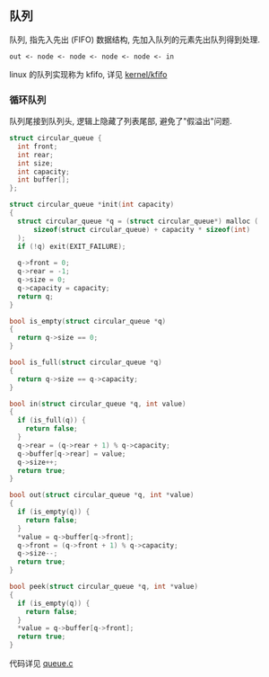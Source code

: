## 队列

队列, 指先入先出 (FIFO) 数据结构, 先加入队列的元素先出队列得到处理.

```
out <- node <- node <- node <- node <- in
```

linux 的队列实现称为 kfifo, 详见 [kernel/kfifo](linux%20kernel/kfifo.md)

### 循环队列

队列尾接到队列头, 逻辑上隐藏了列表尾部, 避免了"假溢出"问题.

```c
struct circular_queue {
  int front;
  int rear;
  int size;
  int capacity;
  int buffer[];
};

struct circular_queue *init(int capacity)
{
  struct circular_queue *q = (struct circular_queue*) malloc (
      sizeof(struct circular_queue) + capacity * sizeof(int)
  );
  if (!q) exit(EXIT_FAILURE);
  
  q->front = 0;
  q->rear = -1;
  q->size = 0;
  q->capacity = capacity;
  return q;
}

bool is_empty(struct circular_queue *q)
{
  return q->size == 0;
}

bool is_full(struct circular_queue *q)
{
  return q->size == q->capacity;
}

bool in(struct circular_queue *q, int value)
{
  if (is_full(q)) {
    return false;
  }
  q->rear = (q->rear + 1) % q->capacity;
  q->buffer[q->rear] = value;
  q->size++;
  return true;
}

bool out(struct circular_queue *q, int *value)
{
  if (is_empty(q)) {
    return false; 
  }
  *value = q->buffer[q->front];
  q->front = (q->front + 1) % q->capacity;
  q->size--;
  return true;
}

bool peek(struct circular_queue *q, int *value)
{
  if (is_empty(q)) {
    return false;
  }
  *value = q->buffer[q->front];
  return true;
}
```

代码详见 [queue.c](../../src/queue.c)
